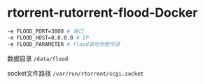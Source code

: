 # rtorrent-rutorrent-flood-Docker

```bash
-e FLOOD_PORT=3000 # 端口
-e FLOOD_HOST=0.0.0.0 # IP
-e FLOOD_PARAMETER # flood其他参数传递
```

数据目录 `/data/flood`

socket文件路径 `/var/run/rtorrent/scgi.socket`